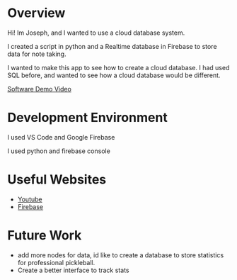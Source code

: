 # Overview

Hi! Im Joseph, and I wanted to use a cloud database system.

I created a script in python and a Realtime database in Firebase to store data for note taking.

I wanted to make this app to see how to create a cloud database. I had used SQL before, and wanted to see how a cloud database would be different.

[Software Demo Video](https://youtu.be/yA1MlqoBah0)

# Development Environment

I used VS Code and Google Firebase

I used python and firebase console

# Useful Websites

* [Youtube](https://www.youtube.com)
* [Firebase]("https://console.firebase.com")

# Future Work
* add more nodes for data, id like to create a database to store statistics for professional pickleball.
* Create a better interface to track stats


